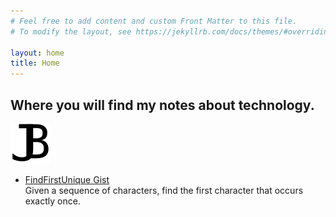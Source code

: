 ```yaml
---
# Feel free to add content and custom Front Matter to this file.
# To modify the layout, see https://jekyllrb.com/docs/themes/#overriding-theme-defaults

layout: home
title: Home
---
```


## Where you will find my notes about technology.

<img src="assets/jb.svg"/>

<div>
    <ul>
        <li><a href="https://gist.github.com/jbarciela/5f5e4b03fc3cba5404879a5666237ca7">FindFirstUnique Gist</a></li>
        <note>Given a sequence of characters, find the first character that occurs exactly once.</note>
    </ul>
</div>
